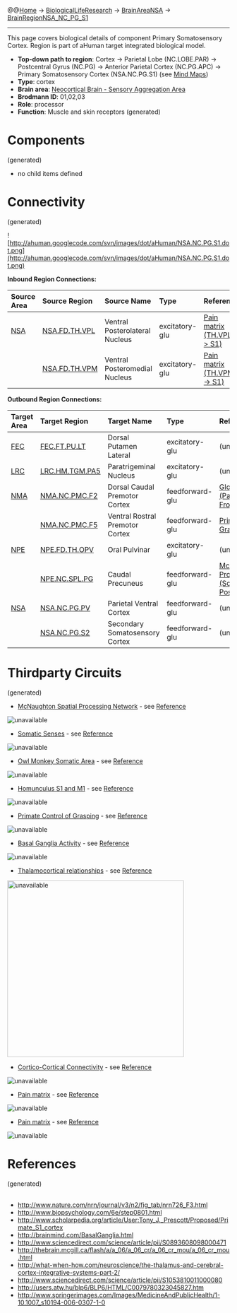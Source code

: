 @@[Home](Home.md) -> [BiologicalLifeResearch](BiologicalLifeResearch.md) -> [BrainAreaNSA](BrainAreaNSA.md) -> [BrainRegionNSA\_NC\_PG\_S1](BrainRegionNSA_NC_PG_S1.md)

---


This page covers biological details of component Primary Somatosensory Cortex.
Region is part of aHuman target integrated biological model.

  * **Top-down path to region**: Cortex -> Parietal Lobe (NC.LOBE.PAR) -> Postcentral Gyrus (NC.PG) -> Anterior Parietal Cortex (NC.PG.APC) -> Primary Somatosensory Cortex (NSA.NC.PG.S1) (see [Mind Maps](OverallMindMaps.md))
  * **Type**: cortex
  * **Brain area**: [Neocortical Brain - Sensory Aggregation Area](BrainAreaNSA.md)
  * **Brodmann ID**: 01,02,03
  * **Role**: processor
  * **Function**: Muscle and skin receptors
(generated)
# Components #
(generated)


  * no child items defined

# Connectivity #
(generated)


![http://ahuman.googlecode.com/svn/images/dot/aHuman/NSA.NC.PG.S1.dot.png](http://ahuman.googlecode.com/svn/images/dot/aHuman/NSA.NC.PG.S1.dot.png)

**Inbound Region Connections:**

| **Source Area** | **Source Region** | **Source Name** | **Type** | **Reference** |
|:----------------|:------------------|:----------------|:---------|:--------------|
| [NSA](BrainAreaNSA.md) | [NSA.FD.TH.VPL](BrainRegionNSA_FD_TH_VPL.md) | Ventral Posterolateral Nucleus | excitatory-glu | [Pain matrix (TH.VPL -> S1)](http://users.atw.hu/blp6/BLP6/HTML/C0079780323045827.htm) |
|                 | [NSA.FD.TH.VPM](BrainRegionNSA_FD_TH_VPM.md) | Ventral Posteromedial Nucleus | excitatory-glu | [Pain matrix (TH.VPM -> S1)](http://users.atw.hu/blp6/BLP6/HTML/C0079780323045827.htm) |

**Outbound Region Connections:**

| **Target Area** | **Target Region** | **Target Name** | **Type** | **Reference** |
|:----------------|:------------------|:----------------|:---------|:--------------|
| [FEC](BrainAreaFEC.md) | [FEC.FT.PU.LT](BrainRegionFEC_FT_PU_LT.md) | Dorsal Putamen Lateral | excitatory-glu | (unknown reference) |
| [LRC](BrainAreaLRC.md) | [LRC.HM.TGM.PA5](BrainRegionLRC_HM_TGM_PA5.md) | Paratrigeminal Nucleus | excitatory-glu | (unknown reference) |
| [NMA](BrainAreaNMA.md) | [NMA.NC.PMC.F2](BrainRegionNMA_NC_PMC_F2.md) | Dorsal Caudal Premotor Cortex | feedforward-glu | [Global visual system (ParietalCortex -> FrontalCortex, abstract)](http://www.sciencedirect.com/science/article/pii/S0959438808001566) |
|                 | [NMA.NC.PMC.F5](BrainRegionNMA_NC_PMC_F5.md) | Ventral Rostral Premotor Cortex | feedforward-glu | [Primate Control of Grasping (S2 -> F5)](http://www.sciencedirect.com/science/article/pii/S0893608098000471) |
| [NPE](BrainAreaNPE.md) | [NPE.FD.TH.OPV](BrainRegionNPE_FD_TH_OPV.md) | Oral Pulvinar   | excitatory-glu | (unknown reference) |
|                 | [NPE.NC.SPL.PG](BrainRegionNPE_NC_SPL_PG.md) | Caudal Precuneus | feedforward-glu | [McNaughton Spatial Processing Network (SomSensCortex -> PosteriorParietalCortex)](http://www.nature.com/nrn/journal/v3/n2/fig_tab/nrn726_F3.html) |
| [NSA](BrainAreaNSA.md) | [NSA.NC.PG.PV](BrainRegionNSA_NC_PG_PV.md) | Parietal Ventral Cortex | feedforward-glu | (unknown reference) |
|                 | [NSA.NC.PG.S2](BrainRegionNSA_NC_PG_S2.md) | Secondary Somatosensory Cortex | feedforward-glu | (unknown reference) |

# Thirdparty Circuits #
(generated)

  * [McNaughton Spatial Processing Network](http://www.nature.com/nrn/journal/v3/n2/images/nrn726-f3.jpg) - see [Reference](http://www.nature.com/nrn/journal/v3/n2/fig_tab/nrn726_F3.html)

<img src='http://www.nature.com/nrn/journal/v3/n2/images/nrn726-f3.jpg' alt='unavailable'>

<ul><li><a href='http://www.biopsychology.com/6e/step/08/0801-1.jpg'>Somatic Senses</a> - see <a href='http://www.biopsychology.com/6e/step0801.html'>Reference</a></li></ul>

<img src='http://www.biopsychology.com/6e/step/08/0801-1.jpg' alt='unavailable'>

<ul><li><a href='http://www.scholarpedia.org/w/images/thumb/b/bf/PrimateS1cortexfigure1.jpg/400px-PrimateS1cortexfigure1.jpg'>Owl Monkey Somatic Area</a> - see <a href='http://www.scholarpedia.org/article/User:Tony_J._Prescott/Proposed/Primate_S1_cortex'>Reference</a></li></ul>

<img src='http://www.scholarpedia.org/w/images/thumb/b/bf/PrimateS1cortexfigure1.jpg/400px-PrimateS1cortexfigure1.jpg' alt='unavailable'>

<ul><li><a href='http://brainmind.com/images/homunculus.jpg'>Homunculus S1 and M1</a> - see <a href='http://brainmind.com/BasalGanglia.html'>Reference</a></li></ul>

<img src='http://brainmind.com/images/homunculus.jpg' alt='unavailable'>

<ul><li><a href='http://ars.els-cdn.com/content/image/1-s2.0-S0893608098000471-gr6.gif'>Primate Control of Grasping</a> - see <a href='http://www.sciencedirect.com/science/article/pii/S0893608098000471'>Reference</a></li></ul>

<img src='http://ars.els-cdn.com/content/image/1-s2.0-S0893608098000471-gr6.gif' alt='unavailable'>

<ul><li><a href='http://thebrain.mcgill.ca/flash/a/a_06/a_06_cr/a_06_cr_mou/a_06_cr_mou_2b.jpg'>Basal Ganglia Activity</a> - see <a href='http://thebrain.mcgill.ca/flash/a/a_06/a_06_cr/a_06_cr_mou/a_06_cr_mou.html'>Reference</a></li></ul>

<img src='http://thebrain.mcgill.ca/flash/a/a_06/a_06_cr/a_06_cr_mou/a_06_cr_mou_2b.jpg' alt='unavailable'>

<ul><li><a href='http://what-when-how.com/wp-content/uploads/2012/04/tmp3649_thumb1_thumb.jpg'>Thalamocortical relationships</a> - see <a href='http://what-when-how.com/neuroscience/the-thalamus-and-cerebral-cortex-integrative-systems-part-2/'>Reference</a></li></ul>

<img src='http://what-when-how.com/wp-content/uploads/2012/04/tmp3649_thumb1_thumb.jpg' alt='unavailable' height='400width=400'>

<ul><li><a href='http://ars.els-cdn.com/content/image/1-s2.0-S1053810011000080-gr3.jpg'>Cortico-Cortical Connectivity</a> - see <a href='http://www.sciencedirect.com/science/article/pii/S1053810011000080'>Reference</a></li></ul>

<img src='http://ars.els-cdn.com/content/image/1-s2.0-S1053810011000080-gr3.jpg' alt='unavailable'>

<ul><li><a href='http://users.atw.hu/blp6/BLP6/HTML/common/M9780323045827-007-f005.jpg'>Pain matrix</a> - see <a href='http://users.atw.hu/blp6/BLP6/HTML/C0079780323045827.htm'>Reference</a></li></ul>

<img src='http://users.atw.hu/blp6/BLP6/HTML/common/M9780323045827-007-f005.jpg' alt='unavailable'>

<ul><li><a href='http://www.springerimages.com/img/Images/Springer/JOU=10194/VOL=2006.7/ISU=4/ART=2006_307/MediaObjects/MEDIUM_10194_2006_Article_307_Fig1.jpg'>Pain matrix</a> - see <a href='http://www.springerimages.com/Images/MedicineAndPublicHealth/1-10.1007_s10194-006-0307-1-0'>Reference</a></li></ul>

<img src='http://www.springerimages.com/img/Images/Springer/JOU=10194/VOL=2006.7/ISU=4/ART=2006_307/MediaObjects/MEDIUM_10194_2006_Article_307_Fig1.jpg' alt='unavailable'>


<h1>References</h1>
(generated)<br>
<br>
<ul><li><a href='http://www.nature.com/nrn/journal/v3/n2/fig_tab/nrn726_F3.html'>http://www.nature.com/nrn/journal/v3/n2/fig_tab/nrn726_F3.html</a>
</li><li><a href='http://www.biopsychology.com/6e/step0801.html'>http://www.biopsychology.com/6e/step0801.html</a>
</li><li><a href='http://www.scholarpedia.org/article/User:Tony_J._Prescott/Proposed/Primate_S1_cortex'>http://www.scholarpedia.org/article/User:Tony_J._Prescott/Proposed/Primate_S1_cortex</a>
</li><li><a href='http://brainmind.com/BasalGanglia.html'>http://brainmind.com/BasalGanglia.html</a>
</li><li><a href='http://www.sciencedirect.com/science/article/pii/S0893608098000471'>http://www.sciencedirect.com/science/article/pii/S0893608098000471</a>
</li><li><a href='http://thebrain.mcgill.ca/flash/a/a_06/a_06_cr/a_06_cr_mou/a_06_cr_mou.html'>http://thebrain.mcgill.ca/flash/a/a_06/a_06_cr/a_06_cr_mou/a_06_cr_mou.html</a>
</li><li><a href='http://what-when-how.com/neuroscience/the-thalamus-and-cerebral-cortex-integrative-systems-part-2/'>http://what-when-how.com/neuroscience/the-thalamus-and-cerebral-cortex-integrative-systems-part-2/</a>
</li><li><a href='http://www.sciencedirect.com/science/article/pii/S1053810011000080'>http://www.sciencedirect.com/science/article/pii/S1053810011000080</a>
</li><li><a href='http://users.atw.hu/blp6/BLP6/HTML/C0079780323045827.htm'>http://users.atw.hu/blp6/BLP6/HTML/C0079780323045827.htm</a>
</li><li><a href='http://www.springerimages.com/Images/MedicineAndPublicHealth/1-10.1007_s10194-006-0307-1-0'>http://www.springerimages.com/Images/MedicineAndPublicHealth/1-10.1007_s10194-006-0307-1-0</a></li></ul>
